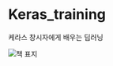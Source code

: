 # Keras_training

케라스 창시자에게 배우는 딥러닝

![책 표지](http://pds20.egloos.com/pds/201907/23/70/f0367670_5d35da157bd5c.jpg)
